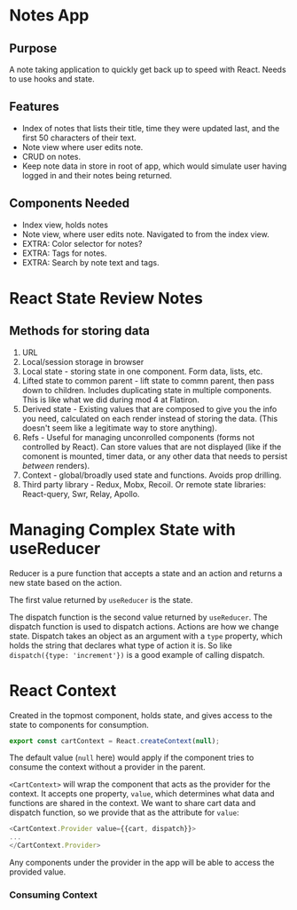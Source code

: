 # Notes App

## Purpose

A note taking application to quickly get back up to speed with React. Needs to use hooks and state. 

## Features 

- Index of notes that lists their title, time they were updated last, and the first 50 characters of their text. 
- Note view where user edits note. 
- CRUD on notes. 
- Keep note data in store in root of app, which would simulate user having logged in and their notes being returned. 

## Components Needed 

- Index view, holds notes 
- Note view, where user edits note. Navigated to from the index view. 
- EXTRA: Color selector for notes? 
- EXTRA: Tags for notes.
- EXTRA: Search by note text and tags. 


# React State Review Notes 

## Methods for storing data 
1. URL
2. Local/session storage in browser
3. Local state - storing state in one component. Form data, lists, etc. 
4. Lifted state to common parent - lift state to commn parent, then pass down to children. Includes duplicating state in multiple components. This is like what we did during mod 4 at Flatiron. 
5. Derived state - Existing values that are composed to give you the info you need, calculated on each render instead of storing the data. (This doesn't seem like a legitimate way to store anything). 
6. Refs - Useful for managing unconrolled components (forms not controlled by React). Can store values that are not displayed (like if the comonent is mounted, timer data, or any other data that needs to persist *between* renders). 
7. Context - global/broadly used state and functions. Avoids prop drilling. 
8. Third party library - Redux, Mobx, Recoil. Or remote state libraries: React-query, Swr, Relay, Apollo. 

# Managing Complex State with useReducer 

Reducer is a pure function that accepts a state and an action and returns a new state based on the action. 

The first value returned by `useReducer` is the state. 

The dispatch function is the second value returned by `useReducer`. The dispatch function is used to dispatch actions. Actions are how we change state. Dispatch takes an object as an argument with a `type` property, which holds the string that declares what type of action it is. So like `dispatch({type: 'increment'})` is a good example of calling dispatch. 

# React Context
Created in the topmost component, holds state, and gives access to the state to components for consumption. 

```ts
export const cartContext = React.createContext(null);
```

The default value (`null` here) would apply if the component tries to consume the context without a provider in the parent. 

`<CartContext>` will wrap the component that acts as the provider for the context. It accepts one property, `value`, which determines what data and functions are shared in the context. We want to share cart data and dispatch function, so we provide that as the attribute for `value`: 

```ts 
<CartContext.Provider value={{cart, dispatch}}>
...
</CartContext.Provider>
```

Any components under the provider in the app will be able to access the provided value. 

### Consuming Context 

